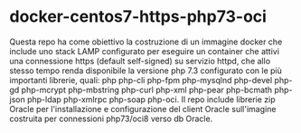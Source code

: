 
# docker-centos7-https-php73-oci
Questa repo ha come obiettivo la costruzione di un immagine docker che include uno stack LAMP configurato per eseguire un container che attivi una connessione https (default self-signed) su servizio httpd, che allo stesso tempo renda disponibile la versione php 7.3 configurato con le più importanti librerie, quali:
 php php-cli php-fpm php-mysqlnd  php-devel php-gd php-mcrypt php-mbstring php-curl php-xml php-pear php-bcmath php-json php-ldap php-xmlrpc php-soap php-oci.
Il repo include librerie zip Oracle per l'installazione e configurazione del client Oracle sull'imagine costruita per connessioni php73/oci8 verso db Oracle.


 
